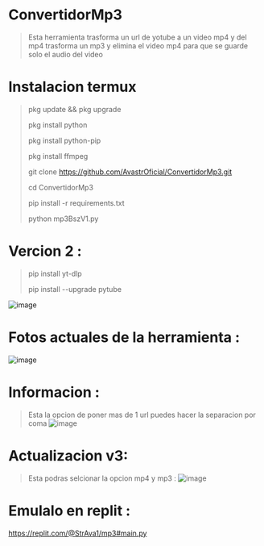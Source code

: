 # ConvertidorMp3
> Esta herramienta trasforma un url de yotube a un video mp4 y del mp4 trasforma un mp3 y elimina el video mp4 para que se guarde solo el audio del video 
# Instalacion termux
> pkg update && pkg upgrade
> 
> pkg install python
> 
> pkg install python-pip
> 
> pkg install ffmpeg
> 
> git clone https://github.com/AvastrOficial/ConvertidorMp3.git
> 
> cd ConvertidorMp3
> 
> pip install -r requirements.txt
> 
> python mp3BszV1.py
# Vercion 2 :
> pip install yt-dlp
>
> pip install --upgrade pytube
> 
![image](https://github.com/user-attachments/assets/623e31ab-dbd7-41b3-b3b3-a45d2461f569)
# Fotos actuales de la herramienta :
![image](https://github.com/user-attachments/assets/509d0bf3-a7ad-47ce-80ab-f2d4cb30544c)
# Informacion : 
> Esta la opcion de poner mas de 1 url puedes hacer la separacion por coma
![image](https://github.com/user-attachments/assets/b53ccdb1-4377-4aed-905c-e7c7044e2ef8)
# Actualizacion v3:
> Esta podras selcionar la opcion mp4 y mp3 :
![image](https://github.com/user-attachments/assets/956e5cfd-2c95-421b-b555-fa887f2c3385)
# Emulalo en replit :
https://replit.com/@StrAva1/mp3#main.py
